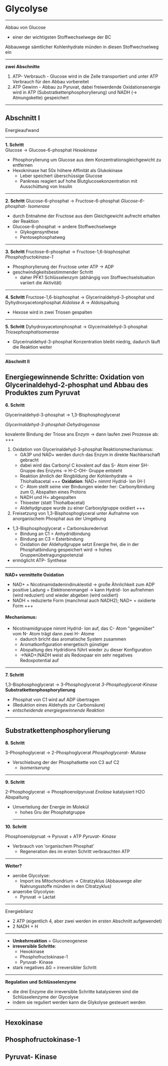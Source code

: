 
Glycolyse
================================
---

Abbau von Glucose
* einer der wichtigsten Stoffwechselwege der BC

Abbauwege sämtlicher Kohlenhydrate münden in diesen Stoffwechselweg ein

---

**zwei Abschnitte**

1. ATP- Verbrauch - Glucose wird in die Zelle transportiert und unter ATP Verbrauch für den Abbau vorbereitet
2. ATP Gewinn - Abbau zu Pyruvat, dabei freiwerdende Oxidationsenergie wird in ATP (Substratkettenphosphorylierung) und NADH (-> Atmungskette) gespeichert


---

**Abschnitt I**
--------------------------
Energieaufwand

---
**1. Schritt**  
Glucose -> Glucose-6-phosphat
*Hexokinase*
* Phosphorylierung um Glucose aus dem Konzentrationsgleichgewicht zu entfernen
* Hexokninase hat 50x höhere Affinität als Glukokinase
  * Leber speichert überschüssige Glucose
  * Pankreas reagiert auf hohe Blutglucosekonzentration mit Ausschüttung von Insulin
---
**2. Schritt**
Glucose-6-phosphat -> Fructose-6-phosphat
*Glucose-6-phosphat- Isomerase*
* durch Entnahme der Fructose aus dem Gleichgewicht aufrecht erhalten der Reaktion
* Glucose-6-phosphat -> andere Stoffwechselwege
  * Glykogensynthese
  * Pentosephosphatweg
---
**3. Schritt**
Fructose-6-phosphat -> Fructose-1,6-bisphosphat
*Phosphofructokinase-1*
* Phosphorylierung der Fructose unter ATP -> ADP
* geschwindigkeitsbestimmender Schritt
  * daher PFK1 Schlüsselenzym (abhängig von Stoffwechselsituation variiert die Aktivität)
---
**4. Schritt**
Fructose-1,6-bisphosphat -> Glycerinaldehyd-3-phosphat und Dyhydroxyacetonphosphat
*Aldolase A* -> Aldolspaltung
* Hexose wird in zwei Triosen gespalten
---
**5. Schritt**
Dyhydroxyacetonphosphat -> Glycerinaldehyd-3-phosphat
*Triosephosphatisomerase*
 * Glycerinaldehyd-3-phosphat Konzentration bleibt niedrig, dadurch läuft die Reaktion weiter
---
**Abschnitt II**

Energiegewinnende Schritte:
Oxidation von Glycerinaldehyd-2-phosphat
und Abbau des Produktes zum Pyruvat
---
**6. Schritt**

Glycerinaldehyd-3-phosphat -> 1,3-Bisphosphoglycerat

*Glycerinaldehyd-3-phosphat-Dehydrogenase*

kovalente Bindung der Triose ans Enzym
-> dann laufen zwei Prozesse ab:
+++
1. Oxidation von Glycerinaldehyd-3-phosphat
	Reaktionsmechanismus:
	* GA3P und NAD+ werden durch das Enzym in direkte Nachbarschaft gebracht
	* dabei wird das Carbonyl C kovalent auf das S- Atom einer SH-Gruppe des Enzyms -> H-C-OH- Gruppe entsteht
	* Reaktion ähnlich der Ringbildung der Kohlenhydrate -> Thiohalbacetal
+++
**Oxidation**: NAD+ nimmt Hydrid- Ion (H-)
	* C- Atom stellt seine vier Bindungen wieder her: Carbonylbindung zum O, Abspalten eines Protons
	* NADH und H+ abgespalten
	* Thioester (statt Thiohalbacetal)
	* Aldehydgruppe wurde zu einer Carboxylgruppe oxidiert
+++
2. Freisetzung von 1,3-Bisphosphoglyceral unter Aufnahme von anorganischem Phosphat aus der Umgebung
  * 1,3-Bisphosphoglycerat = Carbonsäurederivat
	* Bindung an C1 = Anhydridbindung
	* Bindung an C3 =  Esterbindung
	*  Oxidation der Aldehydgruppe setzt Energie frei, die in der Phosphatbindung gespeichert wird -> hohes Gruppenübetragungspotenzial
  * ermöglicht ATP- Synthese
---
**NAD+ vermittelte Oxidation**
* NAD+ = Nicotinamidadenindinukleotid -> große Ähnlichkeit zum ADP
* positive Ladung = Elektronenmangel -> kann Hydrid- Ion aufnehmen (wird reduziert) und wieder abgeben (wird oxidiert)
* NADH = reduzierte Form (manchmal auch NADH2); NAD+ = oxidierte Form
+++
#### Mechanismus:
* Nicotinamidgruppe nimmt Hydrid- Ion auf, das C- Atom "gegenüber" vom N- Atom trägt dann zwei H- Atome
	* dadurch bricht das aromatische System zusammen
	* Aromatkonfiguration energetisch günstiger
	* Abspaltung des Hydridions führt wieder zu dieser Konfiguration
	* ->NAD+/NADH weist als Redoxpaar ein sehr negatives Redoxpotential auf
---
**7. Schritt**

1,3-Bisphosphoglycerat -> 3-Phosphoglycerat
*3-Phosphoglycerat-Kinase*
**Substratkettenphosphorylierung**
* Phosphat von C1 wird auf ADP übertragen
* (Reduktion eines Aldehyds zur Carbonsäure)
* *entscheidende energiegewinnende Reaktion*
---
**Substratkettenphosphorylierung**
---
**8. Schritt**

3-Phosphoglycerat -> 2-Phosphoglycerat
*Phosphoglycerat- Mutase*

* Verschiebung der der Phosphatkette von C3 auf C2
  * *Isomeriserung*
---
**9. Schritt**

2-Phosphoglycerat -> Phosphoenolpyruvat
*Enolase* katalysiert H2O Abspaltung
* Umverteilung der Energie im Molekül
  * hohes Gru der Phosphatgruppe
  ---
**10. Schritt**

Phosphoenolpyruat -> Pyruvat + ATP
*Pyruvat- Kinase*
* Verbrauch von 'organischem Phosphat'
  * Regeneration des im ersten Schritt verbrauchten ATP
---
**Weiter?**
* aerobe Glycolyse:
  * Import ins Mitochondrium -> Citratzyklus
  (Abbauwege aller Nahrungsstoffe münden in den Citratzyklus)
* anaerobe Glycolyse:
  * Pyruvat -> Lactat
---

Energiebilanz

* 2 ATP (eigentlich 4, aber zwei werden im ersten Abschnitt aufgewendet)
* 2 NADH + H
---
* **Umkehrreaktion** = Gluconeogenese
* **irreversible Schritte**:
  * Hexokinase
  * Phosphofructokinase-1
  * Pyruvat- Kinase
* stark negatives ΔG = irreversibler Schritt
---
**Regulation und Schlüsselenzyme**
* die drei Enzyme die irreversible Schritte katalysieren sind die Schlüsselenzyme der Glycolyse
* indem sie reguliert werden kann die Glykolyse gesteuert werden
---
**Hexokinase**
---
**Phosphofructokinase-1**
---
**Pyruvat- Kinase**
---
